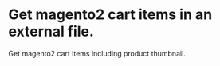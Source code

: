 # Get magento2 cart items in an external file.

Get magento2 cart items including product thumbnail.
